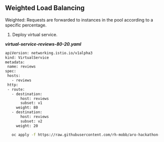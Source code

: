## Weighted Load Balancing
Weighted: Requests are forwarded to instances in the pool according to a specific percentage.

 1. Deploy virtual service.
 
 ***virtual-service-reviews-80-20.yaml***
 
 ```bash
apiVersion: networking.istio.io/v1alpha3
kind: VirtualService
metadata:
  name: reviews
spec:
  hosts:
    - reviews
  http:
  - route:
    - destination:
        host: reviews
        subset: v1
      weight: 80
    - destination:
        host: reviews
        subset: v2
      weight: 20
  ```
  
  ```bash
     oc apply -f https://raw.githubusercontent.com/rh-mobb/aro-hackathon-content/main/aro-content/assets/virtual-service-reviews-80-20.yaml
  ```
